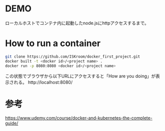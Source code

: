 # DEMO
ローカルホストでコンテナ内に起動したnode.jsにhttpアクセスするまで。

# How to run a container
 
```bash
git clone https://github.com/ISKroom/docker_first_project.git
docker built -t <docker id>/<project name> .
docker run -p 8080:8080 <docker id>/<project name>
```

この状態でブラウザから以下URLにアクセスすると「How are you doing」が表示される。
http://localhost:8080/

# 参考
https://www.udemy.com/course/docker-and-kubernetes-the-complete-guide/
